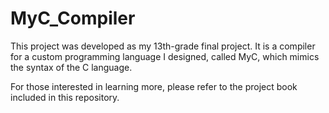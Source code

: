 # MyC_Compiler
This project was developed as my 13th-grade final project.
It is a compiler for a custom programming language I designed, called MyC, which mimics the syntax of the C language.

For those interested in learning more, please refer to the project book included in this repository.
